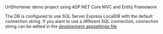 UrlShortener demo project using ASP.NET Core MVC and Entity Framework

The DB is configured to use SQL Server Express LocalDB with the default connection string. If you want to use a different SQL connection, connection string can be edited in the [development appsettings file](https://github.com/cpurdy999/UrlShortener/blob/main/UrlShortener/appsettings.Development.json)
